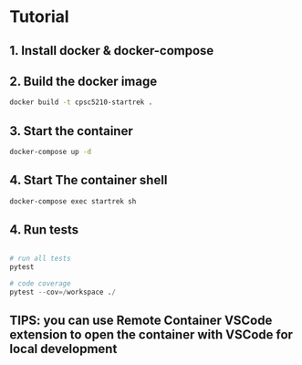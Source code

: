 # Tutorial

## 1. Install docker & docker-compose

## 2. Build the docker image

```bash
docker build -t cpsc5210-startrek .
```

## 3. Start the container

```bash
docker-compose up -d
```

## 4. Start The container shell

```bash
docker-compose exec startrek sh
```

## 4. Run tests

```python

# run all tests
pytest

# code coverage
pytest --cov=/workspace ./
```

## TIPS: you can use Remote Container VSCode extension to open the container with VSCode for local development
